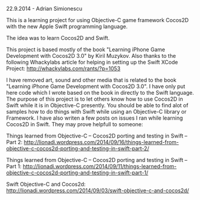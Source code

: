 22.9.2014 - Adrian Simionescu

This is a learning project for using Objective-C game framework Cocos2D with the new Apple Swift programming language.

The idea was to learn Cocos2D and Swift. 

This project is based mostly of the book "Learning iPhone Game Development with Cocos2D 3.0" by Kiril Muzykov. 
Also thanks to the following Whackylabs article for helping in setting up the Swift XCode Project:
http://whackylabs.com/rants/?p=1053 

I have removed art, sound and other media that is related to the book "Learning iPhone Game Development with Cocos2D 3.0". I have only put here code which I wrote based on the book in directly to the Swift language. The purpose of this project is to let others know how to use Cocos2D in Swift while it is in Objective-C presently. You should be able to find alot of samples how to do things with Swift while using an Objective-C library or Framework. I have also writen a few posts on issues I ran while learning Cocos2D in Swift. They may prove helpfull to someone:

Things learned from Objective-C – Cocos2D porting and testing in Swift – Part 2:
http://lionadi.wordpress.com/2014/09/16/things-learned-from-objective-c-cocos2d-porting-and-testing-in-swift-part-2/

Things learned from Objective-C – Cocos2D porting and testing in Swift – Part 1:
http://lionadi.wordpress.com/2014/09/11/things-learned-from-objective-c-cocos2d-porting-and-testing-in-swift-part-1/

Swift Objective-C and Cocos2d:
http://lionadi.wordpress.com/2014/09/03/swift-objective-c-and-cocos2d/